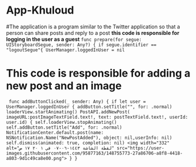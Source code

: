 # App-Khuloud
#The application is a program similar to the Twitter application so that a person can share posts and reply to a post
**this code is responsible for logging in the user as a guest**
`func prepare(for segue: UIStoryboardSegue, sender: Any?) {
        if segue.identifier == "logoutSegue"{
            UserManager.loggedInUser = nil`
  # This code is responsible for adding a new post and an image
  ` func addButtonClicked(_ sender: Any) {
        if let user = UserManager.loggedInUser {
            addButton.setTitle("", for: .normal)
            loaderView.startAnimating()
            PostAPI.addNewPost( imageURL:postImageTextField.text!, text: postTextField.text!, userId: user.id) {
                self.loaderView.stopAnimating()
                self.addButton.setTitle("Add", for: .normal)
                NotificationCenter.default.post(name: NSNotification.Name("NewPostAdded"), object: nil,userInfo: nil)
                self.dismiss(animated: true, completion: nil)
        <img width="332" alt="‏لقطة الشاشة ١٤٤٣-٠٦-٠٧ في ١ ٢٠ ١٧ ص" src="https://user-images.githubusercontent.com/95877163/148755773-27a86706-a8f8-4418-a803-9d1c49ca8e00.png">
}
        }`

